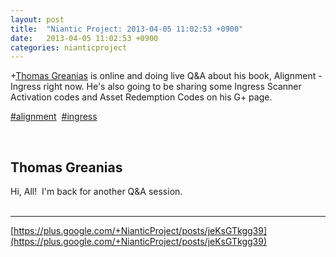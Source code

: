 ```yaml
---
layout: post
title:  "Niantic Project: 2013-04-05 11:02:53 +0900"
date:   2013-04-05 11:02:53 +0900
categories: nianticproject
---
```

+[Thomas Greanias](https://plus.google.com/102489350322422853902 "") is online and doing live Q&amp;A about his book, Alignment - Ingress right now. He's also going to be sharing some Ingress Scanner Activation codes and Asset Redemption Codes on his G+ page.

 [#alignment](https://plus.google.com/s/%23alignment "")  [#ingress](https://plus.google.com/s/%23ingress "")<div class="shared"><br /><h2>Thomas Greanias</h2>Hi, All!  I'm back for another Q&amp;A session.<br /><br /></div>
- - -
[https://plus.google.com/+NianticProject/posts/jeKsGTkgg39](https://plus.google.com/+NianticProject/posts/jeKsGTkgg39)
